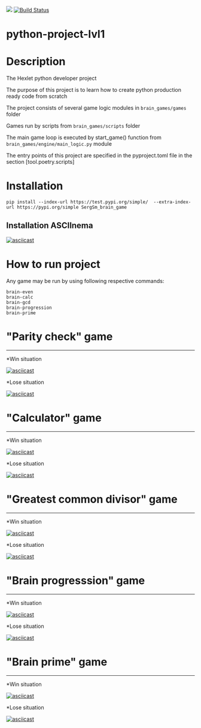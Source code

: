 <a href="https://codeclimate.com/github/SergSm/python-project-lvl1/maintainability"><img src="https://api.codeclimate.com/v1/badges/e0b640003f838ec44790/maintainability" /></a> [![Build Status](https://travis-ci.org/SergSm/python-project-lvl1.svg?branch=master)](https://travis-ci.org/SergSm/python-project-lvl1)

# python-project-lvl1

# Description

The Hexlet python developer project

The purpose of this project is to learn how to create python production ready code from scratch

The project consists of several game logic modules in ```brain_games/games``` folder </p>
Games run by scripts from ```brain_games/scripts``` folder </p>
The main game loop is executed by start_game() function from ```brain_games/engine/main_logic.py``` module
<p>

The entry points of this project are specified in the pyproject.toml file
in the section [tool.poetry.scripts]

# Installation

```
pip install --index-url https://test.pypi.org/simple/  --extra-index-url https://pypi.org/simple SergSm_brain_game
```

## Installation ASCIInema

[![asciicast](https://asciinema.org/a/yu7UB0AoATS93ELqHWuPuiddV.svg)](https://asciinema.org/a/yu7UB0AoATS93ELqHWuPuiddV)


# How to run project

Any game may be run by using following respective commands:

```
brain-even
brain-calc 
brain-gcd
brain-progression 
brain-prime
```


# "Parity check" game
______________________________________________________________________________

*Win situation

[![asciicast](https://asciinema.org/a/cUqxLGjZ2V0Dk4k5Ac4JDbeEJ.svg)](https://asciinema.org/a/cUqxLGjZ2V0Dk4k5Ac4JDbeEJ)

*Lose situation

[![asciicast](https://asciinema.org/a/vVXXym49hctz6zv5Vp1E0sDrG.svg)](https://asciinema.org/a/vVXXym49hctz6zv5Vp1E0sDrG)



# "Calculator" game
______________________________________________________________________________

*Win situation

[![asciicast](https://asciinema.org/a/ZuNtqqyvsarxHrYB51EPfA7dk.svg)](https://asciinema.org/a/ZuNtqqyvsarxHrYB51EPfA7dk)

*Lose situation

[![asciicast](https://asciinema.org/a/Tfye17aTjwS63jO64yoEf76RY.svg)](https://asciinema.org/a/Tfye17aTjwS63jO64yoEf76RY)




# "Greatest common divisor" game
______________________________________________________________________________

*Win situation

[![asciicast](https://asciinema.org/a/XSycc1yqevhWBsDx2JptsNo8d.svg)](https://asciinema.org/a/XSycc1yqevhWBsDx2JptsNo8d)

*Lose situation

[![asciicast](https://asciinema.org/a/AJKiiyxY3cs2VXCWPY8b35p3w.svg)](https://asciinema.org/a/AJKiiyxY3cs2VXCWPY8b35p3w)




# "Brain progresssion" game
______________________________________________________________________________

*Win situation

[![asciicast](https://asciinema.org/a/P3Za8aXKpmAOl8dipa9QnMuOT.svg)](https://asciinema.org/a/P3Za8aXKpmAOl8dipa9QnMuOT)

*Lose situation

[![asciicast](https://asciinema.org/a/LUYjROxvoRXCSM1Vxq39ZA1f0.svg)](https://asciinema.org/a/LUYjROxvoRXCSM1Vxq39ZA1f0)



# "Brain prime" game
______________________________________________________________________________

*Win situation

[![asciicast](https://asciinema.org/a/0oV44C8rrA7zOcNfchaJcjfiP.svg)](https://asciinema.org/a/0oV44C8rrA7zOcNfchaJcjfiP)

*Lose situation

[![asciicast](https://asciinema.org/a/l7DM2bMpKFYF1dJwGI1zLSDw2.svg)](https://asciinema.org/a/l7DM2bMpKFYF1dJwGI1zLSDw2)


